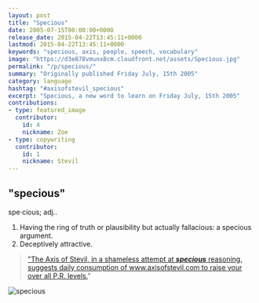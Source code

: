 ```yaml
---
layout: post
title: "Specious"
date: 2005-07-15T00:00:00+0000
release_date: 2015-04-22T13:45:11+0000
lastmod: 2015-04-22T13:45:11+0000
keywords: "specious, axis, people, speech, vocabulary"
image: "https://d3e878vmunx8cm.cloudfront.net/assets/Specious.jpg"
permalink: "/p/specious/"
summary: "Originally published Friday July, 15th 2005"
category: language
hashtag: "#axisofstevil_specious"
excerpt: "Specious, a new word to learn on Friday July, 15th 2005"
contributions:
- type: featured_image
  contributor:
    id: 4
    nickname: Zoe
- type: copywriting
  contributor:
    id: 1
    nickname: Stevil
---
```


[id_1]: https://d3e878vmunx8cm.cloudfront.net/assets/Specious.jpg "specious"

## "specious" ##

spe·cious; adj..

1. Having the ring of truth or plausibility but actually fallacious: a specious argument.
2. Deceptively attractive.
 
> ["The Axis of Stevil, in a shameless attempt at ***specious*** reasoning, suggests daily consumption of www.axisofstevil.com to raise your over all P.R. levels.](/p/moment-of-ultimate-defeat)"

![specious][id_1]
